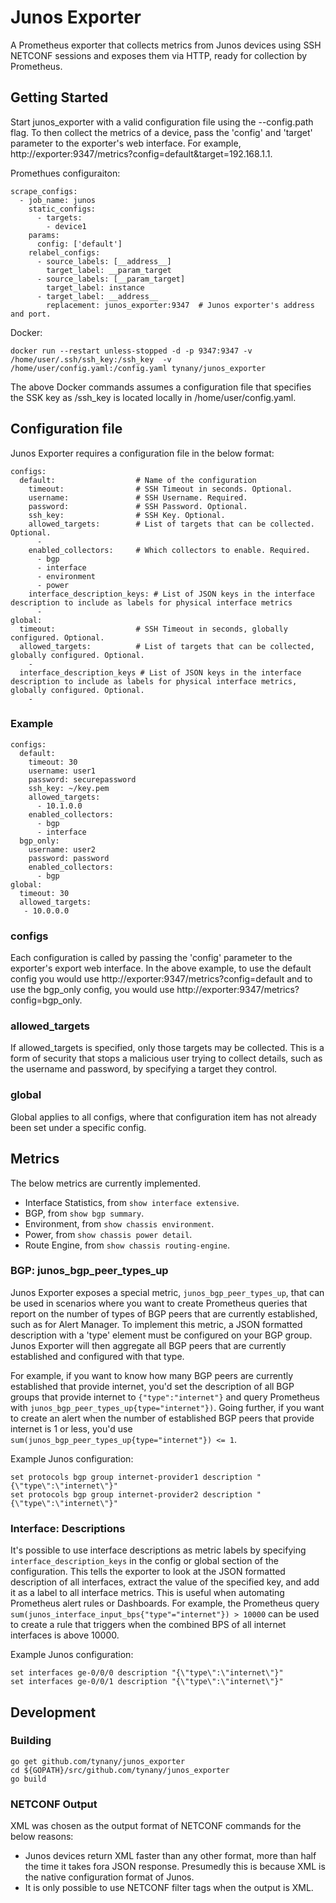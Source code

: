 # Junos Exporter
A Prometheus exporter that collects metrics from Junos devices using SSH NETCONF sessions and exposes them via HTTP, ready for collection by Prometheus.

## Getting Started
Start junos_exporter with a valid configuration file using the --config.path flag. To then collect the metrics of a device, pass the 'config' and 'target' parameter to the exporter's web interface. For example, http://exporter:9347/metrics?config=default&target=192.168.1.1.

Promethues configuraiton:
```
scrape_configs:
  - job_name: junos
    static_configs:
      - targets:
        - device1
    params:
      config: ['default']
    relabel_configs:
      - source_labels: [__address__]
        target_label: __param_target
      - source_labels: [__param_target]
        target_label: instance
      - target_label: __address__
        replacement: junos_exporter:9347  # Junos exporter's address and port.
```

Docker:
```
docker run --restart unless-stopped -d -p 9347:9347 -v /home/user/.ssh/ssh_key:/ssh_key  -v /home/user/config.yaml:/config.yaml tynany/junos_exporter
```
The above Docker commands assumes a configuration file that specifies the SSK key as /ssh_key is located locally in /home/user/config.yaml.

## Configuration file
Junos Exporter requires a configuration file in the below format:
```
configs:
  default:                  # Name of the configuration
    timeout:                # SSH Timeout in seconds. Optional.
    username:               # SSH Username. Required.
    password:               # SSH Password. Optional.    
    ssh_key:                # SSH Key. Optional.        
    allowed_targets:        # List of targets that can be collected. Optional.
      -          
    enabled_collectors:     # Which collectors to enable. Required.
      - bgp
      - interface
      - environment
      - power
    interface_description_keys: # List of JSON keys in the interface description to include as labels for physical interface metrics
      - 
global:
  timeout:                  # SSH Timeout in seconds, globally configured. Optional.
  allowed_targets:          # List of targets that can be collected, globally configured. Optional.
    -
  interface_description_keys # List of JSON keys in the interface description to include as labels for physical interface metrics, globally configured. Optional.
    - 
```
### Example
```
configs:
  default:
    timeout: 30
    username: user1
    password: securepassword
    ssh_key: ~/key.pem
    allowed_targets:
      - 10.1.0.0
    enabled_collectors:
      - bgp
      - interface
  bgp_only:
    username: user2
    password: password
    enabled_collectors:
      - bgp
global:
  timeout: 30
  allowed_targets:
   - 10.0.0.0

```
### configs
Each configuration is called by passing the 'config' parameter to the exporter's export web interface. In the above example, to use the default config you would use http://exporter:9347/metrics?config=default and to use the bgp_only config, you would use http://exporter:9347/metrics?config=bgp_only.

### allowed_targets
If allowed_targets is specified, only those targets may be collected. This is a form of security that stops a malicious user trying to collect details, such as the username and password, by specifying a target they control.

### global
Global applies to all configs, where that configuration item has not already been set under a specific config.

## Metrics
The below metrics are currently implemented.
- Interface Statistics, from `show interface extensive`.
- BGP, from `show bgp summary`.
- Environment, from `show chassis environment`.
- Power, from `show chassis power detail`.
- Route Engine, from `show chassis routing-engine`.

### BGP: junos_bgp_peer_types_up
Junos Exporter exposes a special metric, `junos_bgp_peer_types_up`, that can be used in scenarios where you want to create Prometheus queries that report on the number of types of BGP peers that are currently established, such as for Alert Manager. To implement this metric, a JSON formatted description with a 'type' element must be configured on your BGP group. Junos Exporter will then aggregate all BGP peers that are currently established and configured with that type.

For example, if you want to know how many BGP peers are currently established that provide internet, you'd set the description of all BGP groups that provide internet to `{"type":"internet"}` and query Prometheus with `junos_bgp_peer_types_up{type="internet"})`. Going further, if you want to create an alert when the number of established BGP peers that provide internet is 1 or less, you'd use `sum(junos_bgp_peer_types_up{type="internet"}) <= 1`.  

Example Junos configuration:
```
set protocols bgp group internet-provider1 description "{\"type\":\"internet\"}"
set protocols bgp group internet-provider2 description "{\"type\":\"internet\"}"
```

### Interface: Descriptions
It's possible to use interface descriptions as metric labels by specifying `interface_description_keys` in the config or global section of the configuration. This tells the exporter to look at the JSON formatted description of all interfaces, extract the value of the specified key, and add it as a label to all interface metrics. This is useful when automating Prometheus alert rules or Dashboards. For example, the Prometheus query `sum(junos_interface_input_bps{"type"="internet"}) > 10000` can be used to create a rule that triggers when the combined BPS of all internet interfaces is above 10000.

Example Junos configuration:
```
set interfaces ge-0/0/0 description "{\"type\":\"internet\"}"
set interfaces ge-0/0/1 description "{\"type\":\"internet\"}"
```

## Development
### Building
```
go get github.com/tynany/junos_exporter
cd ${GOPATH}/src/github.com/tynany/junos_exporter
go build
```

### NETCONF Output
XML was chosen as the output format of NETCONF commands for the below reasons:

 - Junos devices return XML faster than any other format, more than half the time it takes fora JSON response. Presumedly this is because XML is the native configuration format of Junos.
 - It is only possible to use NETCONF filter tags when the output is XML.
